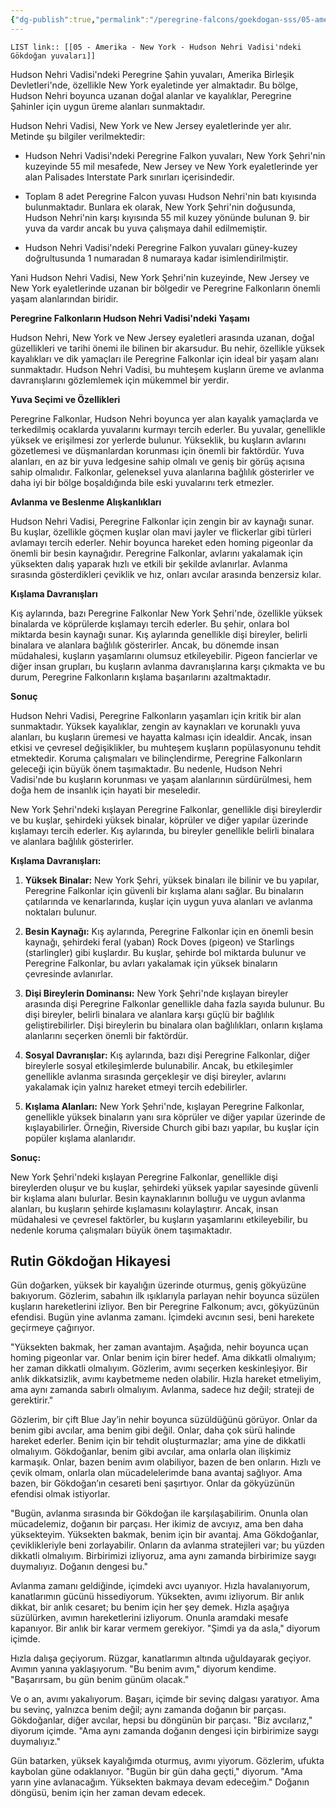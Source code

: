 ```yaml
---
{"dg-publish":true,"permalink":"/peregrine-falcons/goekdogan-sss/05-amerika-new-york-hudson-nehri-vadisi-ndeki-goekdogan-yuvalari/","updated":"2024-09-16T15:51:25.590+03:00"}
---
```


`LIST link:: [[05 - Amerika - New York - Hudson Nehri Vadisi'ndeki Gökdoğan yuvaları]] `

Hudson Nehri Vadisi'ndeki Peregrine Şahin yuvaları, Amerika Birleşik Devletleri'nde, özellikle New York eyaletinde yer almaktadır. Bu bölge, Hudson Nehri boyunca uzanan doğal alanlar ve kayalıklar, Peregrine Şahinler için uygun üreme alanları sunmaktadır.

Hudson Nehri Vadisi, New York ve New Jersey eyaletlerinde yer alır. Metinde şu bilgiler verilmektedir:

- Hudson Nehri Vadisi'ndeki Peregrine Falkon yuvaları, New York Şehri'nin kuzeyinde 55 mil mesafede, New Jersey ve New York eyaletlerinde yer alan Palisades Interstate Park sınırları içerisindedir. 

- Toplam 8 adet Peregrine Falcon yuvası Hudson Nehri'nin batı kıyısında bulunmaktadır. Bunlara ek olarak, New York Şehri'nin doğusunda, Hudson Nehri'nin karşı kıyısında 55 mil kuzey yönünde bulunan 9. bir yuva da vardır ancak bu yuva çalışmaya dahil edilmemiştir.

- Hudson Nehri Vadisi'ndeki Peregrine Falkon yuvaları güney-kuzey doğrultusunda 1 numaradan 8 numaraya kadar isimlendirilmiştir.

Yani Hudson Nehri Vadisi, New York Şehri'nin kuzeyinde, New Jersey ve New York eyaletlerinde uzanan bir bölgedir ve Peregrine Falkonların önemli yaşam alanlarından biridir.

**Peregrine Falkonların Hudson Nehri Vadisi'ndeki Yaşamı**

Hudson Nehri, New York ve New Jersey eyaletleri arasında uzanan, doğal güzellikleri ve tarihi önemi ile bilinen bir akarsudur. Bu nehir, özellikle yüksek kayalıkları ve dik yamaçları ile Peregrine Falkonlar için ideal bir yaşam alanı sunmaktadır. Hudson Nehri Vadisi, bu muhteşem kuşların üreme ve avlanma davranışlarını gözlemlemek için mükemmel bir yerdir.

**Yuva Seçimi ve Özellikleri**

Peregrine Falkonlar, Hudson Nehri boyunca yer alan kayalık yamaçlarda ve terkedilmiş ocaklarda yuvalarını kurmayı tercih ederler. Bu yuvalar, genellikle yüksek ve erişilmesi zor yerlerde bulunur. Yükseklik, bu kuşların avlarını gözetlemesi ve düşmanlardan korunması için önemli bir faktördür. Yuva alanları, en az bir yuva ledgesine sahip olmalı ve geniş bir görüş açısına sahip olmalıdır. Falkonlar, geleneksel yuva alanlarına bağlılık gösterirler ve daha iyi bir bölge boşaldığında bile eski yuvalarını terk etmezler.

**Avlanma ve Beslenme Alışkanlıkları**

Hudson Nehri Vadisi, Peregrine Falkonlar için zengin bir av kaynağı sunar. Bu kuşlar, özellikle göçmen kuşlar olan mavi jayler ve flickerlar gibi türleri avlamayı tercih ederler. Nehir boyunca hareket eden homing pigeonlar da önemli bir besin kaynağıdır. Peregrine Falkonlar, avlarını yakalamak için yüksekten dalış yaparak hızlı ve etkili bir şekilde avlanırlar. Avlanma sırasında gösterdikleri çeviklik ve hız, onları avcılar arasında benzersiz kılar.

**Kışlama Davranışları**

Kış aylarında, bazı Peregrine Falkonlar New York Şehri'nde, özellikle yüksek binalarda ve köprülerde kışlamayı tercih ederler. Bu şehir, onlara bol miktarda besin kaynağı sunar. Kış aylarında genellikle dişi bireyler, belirli binalara ve alanlara bağlılık gösterirler. Ancak, bu dönemde insan müdahalesi, kuşların yaşamlarını olumsuz etkileyebilir. Pigeon fancierlar ve diğer insan grupları, bu kuşların avlanma davranışlarına karşı çıkmakta ve bu durum, Peregrine Falkonların kışlama başarılarını azaltmaktadır.

**Sonuç**

Hudson Nehri Vadisi, Peregrine Falkonların yaşamları için kritik bir alan sunmaktadır. Yüksek kayalıklar, zengin av kaynakları ve korunaklı yuva alanları, bu kuşların üremesi ve hayatta kalması için idealdir. Ancak, insan etkisi ve çevresel değişiklikler, bu muhteşem kuşların popülasyonunu tehdit etmektedir. Koruma çalışmaları ve bilinçlendirme, Peregrine Falkonların geleceği için büyük önem taşımaktadır. Bu nedenle, Hudson Nehri Vadisi'nde bu kuşların korunması ve yaşam alanlarının sürdürülmesi, hem doğa hem de insanlık için hayati bir meseledir.

New York Şehri'ndeki kışlayan Peregrine Falkonlar, genellikle dişi bireylerdir ve bu kuşlar, şehirdeki yüksek binalar, köprüler ve diğer yapılar üzerinde kışlamayı tercih ederler. Kış aylarında, bu bireyler genellikle belirli binalara ve alanlara bağlılık gösterirler. 

**Kışlama Davranışları:**

1. **Yüksek Binalar:** New York Şehri, yüksek binaları ile bilinir ve bu yapılar, Peregrine Falkonlar için güvenli bir kışlama alanı sağlar. Bu binaların çatılarında ve kenarlarında, kuşlar için uygun yuva alanları ve avlanma noktaları bulunur.

2. **Besin Kaynağı:** Kış aylarında, Peregrine Falkonlar için en önemli besin kaynağı, şehirdeki feral (yaban) Rock Doves (pigeon) ve Starlings (starlingler) gibi kuşlardır. Bu kuşlar, şehirde bol miktarda bulunur ve Peregrine Falkonlar, bu avları yakalamak için yüksek binaların çevresinde avlanırlar.

3. **Dişi Bireylerin Dominansı:** New York Şehri'nde kışlayan bireyler arasında dişi Peregrine Falkonlar genellikle daha fazla sayıda bulunur. Bu dişi bireyler, belirli binalara ve alanlara karşı güçlü bir bağlılık geliştirebilirler. Dişi bireylerin bu binalara olan bağlılıkları, onların kışlama alanlarını seçerken önemli bir faktördür.

4. **Sosyal Davranışlar:** Kış aylarında, bazı dişi Peregrine Falkonlar, diğer bireylerle sosyal etkileşimlerde bulunabilir. Ancak, bu etkileşimler genellikle avlanma sırasında gerçekleşir ve dişi bireyler, avlarını yakalamak için yalnız hareket etmeyi tercih edebilirler.

5. **Kışlama Alanları:** New York Şehri'nde, kışlayan Peregrine Falkonlar, genellikle yüksek binaların yanı sıra köprüler ve diğer yapılar üzerinde de kışlayabilirler. Örneğin, Riverside Church gibi bazı yapılar, bu kuşlar için popüler kışlama alanlarıdır.

**Sonuç:**

New York Şehri'ndeki kışlayan Peregrine Falkonlar, genellikle dişi bireylerden oluşur ve bu kuşlar, şehirdeki yüksek yapılar sayesinde güvenli bir kışlama alanı bulurlar. Besin kaynaklarının bolluğu ve uygun avlanma alanları, bu kuşların şehirde kışlamasını kolaylaştırır. Ancak, insan müdahalesi ve çevresel faktörler, bu kuşların yaşamlarını etkileyebilir, bu nedenle koruma çalışmaları büyük önem taşımaktadır.

## Rutin Gökdoğan Hikayesi

Gün doğarken, yüksek bir kayalığın üzerinde oturmuş, geniş gökyüzüne bakıyorum. Gözlerim, sabahın ilk ışıklarıyla parlayan nehir boyunca süzülen kuşların hareketlerini izliyor. Ben bir Peregrine Falkonum; avcı, gökyüzünün efendisi. Bugün yine avlanma zamanı. İçimdeki avcının sesi, beni harekete geçirmeye çağırıyor. 

"Yüksekten bakmak, her zaman avantajım. Aşağıda, nehir boyunca uçan homing pigeonlar var. Onlar benim için birer hedef. Ama dikkatli olmalıyım; her zaman dikkatli olmalıyım. Gözlerim, avımı seçerken keskinleşiyor. Bir anlık dikkatsizlik, avımı kaybetmeme neden olabilir. Hızla hareket etmeliyim, ama aynı zamanda sabırlı olmalıyım. Avlanma, sadece hız değil; strateji de gerektirir."

Gözlerim, bir çift Blue Jay’in nehir boyunca süzüldüğünü görüyor. Onlar da benim gibi avcılar, ama benim gibi değil. Onlar, daha çok sürü halinde hareket ederler. Benim için bir tehdit oluşturmazlar; ama yine de dikkatli olmalıyım. Gökdoğanlar, benim gibi avcılar, ama onlarla olan ilişkimiz karmaşık. Onlar, bazen benim avım olabiliyor, bazen de ben onların. Hızlı ve çevik olmam, onlarla olan mücadelelerimde bana avantaj sağlıyor. Ama bazen, bir Gökdoğan’ın cesareti beni şaşırtıyor. Onlar da gökyüzünün efendisi olmak istiyorlar.

"Bugün, avlanma sırasında bir Gökdoğan ile karşılaşabilirim. Onunla olan mücadelemiz, doğanın bir parçası. Her ikimiz de avcıyız, ama ben daha yüksekteyim. Yüksekten bakmak, benim için bir avantaj. Ama Gökdoğanlar, çeviklikleriyle beni zorlayabilir. Onların da avlanma stratejileri var; bu yüzden dikkatli olmalıyım. Birbirimizi izliyoruz, ama aynı zamanda birbirimize saygı duymalıyız. Doğanın dengesi bu."

Avlanma zamanı geldiğinde, içimdeki avcı uyanıyor. Hızla havalanıyorum, kanatlarımın gücünü hissediyorum. Yüksekten, avımı izliyorum. Bir anlık dikkat, bir anlık cesaret; bu benim için her şey demek. Hızla aşağıya süzülürken, avımın hareketlerini izliyorum. Onunla aramdaki mesafe kapanıyor. Bir anlık bir karar vermem gerekiyor. "Şimdi ya da asla," diyorum içimde. 

Hızla dalışa geçiyorum. Rüzgar, kanatlarımın altında uğuldayarak geçiyor. Avımın yanına yaklaşıyorum. "Bu benim avım," diyorum kendime. "Başarırsam, bu gün benim günüm olacak." 

Ve o an, avımı yakalıyorum. Başarı, içimde bir sevinç dalgası yaratıyor. Ama bu sevinç, yalnızca benim değil; aynı zamanda doğanın bir parçası. Gökdoğanlar, diğer avcılar, hepsi bu döngünün bir parçası. "Biz avcılarız," diyorum içimde. "Ama aynı zamanda doğanın dengesi için birbirimize saygı duymalıyız."

Gün batarken, yüksek kayalığımda oturmuş, avımı yiyorum. Gözlerim, ufukta kaybolan güne odaklanıyor. "Bugün bir gün daha geçti," diyorum. "Ama yarın yine avlanacağım. Yüksekten bakmaya devam edeceğim." Doğanın döngüsü, benim için her zaman devam edecek.




